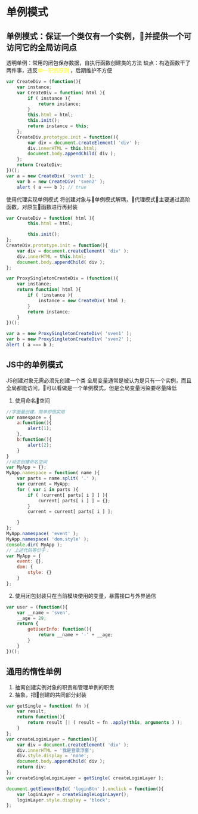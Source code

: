 # 单例模式
## 单例模式：保证一个类仅有一个实例，并提供一个可访问它的全局访问点

透明单例：常用的闭包保存数据，自执行函数创建类的方法
缺点：构造函数干了两件事，违反<font color=yellow>单一职责原则</font>   ，后期维护不方便
```javascript
var CreateDiv = (function(){
    var instance;
    var CreateDiv = function( html ){
        if ( instance ){
            return instance;
        }
        this.html = html;
        this.init();
        return instance = this;
    };
    CreateDiv.prototype.init = function(){
        var div = document.createElement( 'div' );
        div.innerHTML = this.html;
        document.body.appendChild( div );
    };
    return CreateDiv;
})();
var a = new CreateDiv( 'sven1' );
	var b = new CreateDiv( 'sven2' );
	alert ( a === b ); // true
```
使用代理实现单例模式
将创建对象与单例模式解耦，代理模式主要通过高阶函数，对原生函数进行再封装
```javascript
var CreateDiv = function( html ){
		this.html = html;

		this.init();
};
CreateDiv.prototype.init = function(){
    var div = document.createElement( 'div' );
    div.innerHTML = this.html;
    document.body.appendChild( div );
};

var ProxySingletonCreateDiv = (function(){
    var instance;
    return function( html ){
        if ( !instance ){
            instance = new CreateDiv( html );
        }
        return instance;
    }
})();

var a = new ProxySingletonCreateDiv( 'sven1' );
var b = new ProxySingletonCreateDiv( 'sven2' );
alert ( a === b );
```
## JS中的单例模式
JS创建对象无需必须先创建一个类
全局变量通常是被认为是只有一个实例，而且全局都能访问，可以看做是一个单例模式，但是全局变量污染要尽量降低

1. 使用命名空间
```javascript
//字面量创建，简单却很实用
var namespace = {
    a:function(){
        alert(1);
    },
    b:function(){
        alert(2);
    }
}
//动态创建命名空间
var MyApp = {};
MyApp.namespace = function( name ){
    var parts = name.split( '.' );
    var current = MyApp;
    for ( var i in parts ){
        if ( !current[ parts[ i ] ] ){
            current[ parts[ i ] ] = {};
        }
        current = current[ parts[ i ] ];

    }
};
MyApp.namespace( 'event' );
MyApp.namespace( 'dom.style' );
console.dir( MyApp );
// 上述代码等价于：
var MyApp = {
    event: {},
    dom: {
        style: {}
    }
};
```
2. 使用闭包封装只在当前模块使用的变量，暴露接口与外界通信
```javascript
var user = (function(){
    var __name = 'sven',
    __age = 29;
    return {
        getUserInfo: function(){
            return __name + '-' + __age;
        }
    }
})();
```
## 通用的惰性单例
1. 抽离创建实例对象的职责和管理单例的职责
2. 抽象，把创建的共同部分封装
```javascript
var getSingle = function( fn ){
    var result;
    return function(){
        return result || ( result = fn .apply(this, arguments ) );
    }
};
var createLoginLayer = function(){
    var div = document.createElement( 'div' );
    div.innerHTML = '我是登录浮窗';
    div.style.display = 'none';
    document.body.appendChild( div );
    return div;
};
var createSingleLoginLayer = getSingle( createLoginLayer );

document.getElementById( 'loginBtn' ).onclick = function(){
    var loginLayer = createSingleLoginLayer();
    loginLayer.style.display = 'block';
};

```